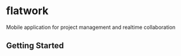 # flatwork

Mobile application for project management and realtime collaboration

## Getting Started


